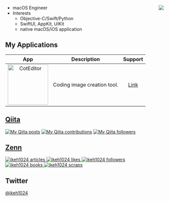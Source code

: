 [<img src="https://github-readme-stats.vercel.app/api/top-langs/?username=pommdau&layout=compact" align="right"/>](https://github.com/anuraghazra/github-readme-stats)

- macOS Engineer
- Interests
  - Objective-C/Swift/Python 
  - SwiftUI, AppKit, UIKit
  - native macOS/iOS application

## My Applications

|App|Description|Support|
|:---:|:---:|:---:|
|[<img src="https://user-images.githubusercontent.com/29433103/187027253-6c796787-fc19-4b7b-8c75-e5ff1f319df7.png" alt="CotEditor" width="128"/>](https://apps.apple.com/jp/app/macarbon/id1616507141?l=en&mt=12)|Coding image creation tool.|[Link](https://github.com/pommdau/macarbon.github.io/blob/main/SupportPage/SupportPage_En.md)|

## [Qiita](https://qiita-badge.apiapi.app/)

[![My Qiita posts](https://qiita-badge.apiapi.app/s/IKEH/posts.svg)](http://qiita.com/IKEH) [![My Qiita contributions](https://qiita-badge.apiapi.app/s/IKEH/contributions.svg)](http://qiita.com/IKEH) [![My Qiita followers](https://qiita-badge.apiapi.app/s/IKEH/followers.svg)](http://qiita.com/IKEH)

## [Zenn](https://zenn-badge-nikaera.vercel.app/)

<!-- Articles のバッジ -->
<a href="https://zenn.dev/ikeh1024/articles">
  <img src="https://zenn.badge.nikaera.com/s/ikeh1024/articles?style=plastic" alt="ikeh1024 articles" />
</a>

<!-- Like のバッジ -->
<a href="https://zenn.dev/ikeh1024">
  <img src="https://zenn.badge.nikaera.com/s/ikeh1024/likes?style=plastic" alt="ikeh1024 likes" />
</a>

<!-- Followers のバッジ -->
<a href="https://zenn.dev/ikeh1024/followers">
  <img src="https://zenn.badge.nikaera.com/s/ikeh1024/followers?style=plastic" alt="ikeh1024 followers" />
</a>

<!-- Books のバッジ -->
<a href="https://zenn.dev/ikeh1024/books">
  <img src="https://zenn.badge.nikaera.com/s/ikeh1024/books?style=plastic" alt="ikeh1024 books" />
</a>

<!-- Scraps のバッジ -->
<a href="https://zenn.dev/ikeh1024/scraps">
  <img src="https://zenn.badge.nikaera.com/s/ikeh1024/scraps?style=plastic" alt="ikeh1024 scraps" />
</a>

## Twitter
[@ikeh1024](https://twitter.com/ikeh1024)
